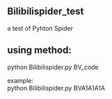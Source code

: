 Bilibilispider_test
---------------------
a test of Pyhton Spider

using method:
----------
python Bilibilispider.py BV_code

example:    
    python Bilibilispider.py BVA1A1A1A